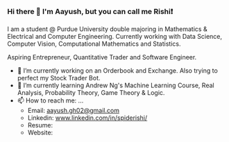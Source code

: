 ### Hi there 👋 I'm Aayush, but you can call me Rishi:exclamation:

I am a student @ Purdue University double majoring in Mathematics & Electrical and Computer Engineering. Currently working with Data Science, Computer Vision, Computational Mathematics and Statistics.

Aspiring Entrepreneur, Quantitative Trader and Software Engineer.


- 🔭 I’m currently working on an Orderbook and Exchange. Also trying to perfect my Stock Trader Bot.
- 🌱 I’m currently learning Andrew Ng's Machine Learning Course, Real Analysis, Probability Theory, Game Theory & Logic.
- 📫 How to reach me: ...
  - Email: aayush.gh02@gmail.com
  - Linkedin: www.linkedin.com/in/spiderishi/
  - Resume:
  - Website:

<!-- Here are some ideas to get you started:
- 🤔 I’m looking for help with ...
- 💬 Ask me about ...

- 😄 Pronouns: ...
- ⚡ Fun fact: ...

